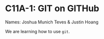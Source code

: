 # C11A-1: GIT on GITHub

Names: Joshua Munich Teves & Justin Hoang

We are learning how to use `git`.